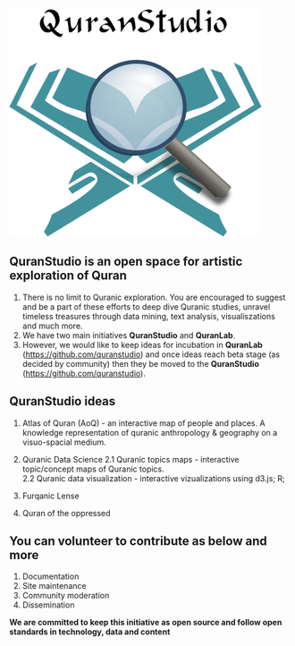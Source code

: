 ![QS, The QuranStudio](/assets/images/QuranStudio-logo.png)

QuranStudio is an open space for artistic exploration of Quran
---------------------------------------------------------------

1. There is no limit to Quranic exploration. You are encouraged to suggest and be a part of these efforts to deep dive Quranic studies, unravel timeless treasures through data mining, text analysis, visualiszations and much more.   
2. We have two main initiatives **QuranStudio** and **QuranLab**. 
3. However, we would like to keep ideas for incubation in **QuranLab** (https://github.com/quranstudio) and once ideas reach beta stage (as decided by community) then they be moved to the **QuranStudio** (https://github.com/quranstudio). 


QuranStudio ideas
-------------------
1. Atlas of Quran (AoQ) - an interactive map of people and places. A knowledge representation of quranic anthropology & geography on a visuo-spacial medium. 

2. Quranic Data Science 
2.1 Quranic topics maps - interactive topic/concept maps of Quranic topics.  
2.2 Quranic data visualization - interactive vizualizations using d3.js; R; 

3. Furqanic Lense  

4. Quran of the oppressed

You can volunteer to contribute as below and more
-------------------------------------------------
1. Documentation
2. Site maintenance
3. Community moderation
4. Dissemination

**We are committed to keep this initiative as open source and follow open standards in technology, data and content**
